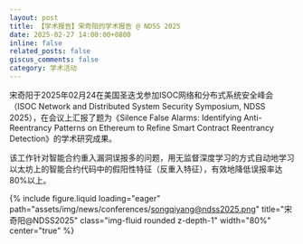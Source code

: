```yaml
---
layout: post
title: 【学术报告】宋奇阳的学术报告 @ NDSS 2025
date: 2025-02-27 14:00:00+0800
inline: false
related_posts: false
giscus_comments: false
category: 学术活动
---
```


宋奇阳于2025年02月24在美国圣迭戈参加ISOC网络和分布式系统安全峰会（ISOC Network and Distributed System Security Symposium, NDSS 2025），在会议上汇报了题为《Silence False Alarms: Identifying Anti-Reentrancy Patterns on Ethereum to Refine Smart Contract Reentrancy Detection》的学术研究成果。

该工作针对智能合约重入漏洞误报多的问题，用无监督深度学习的方式自动地学习以太坊上的智能合约代码中的假阳性特征（反重入特征），有效地降低误报率达80%以上。

{% include figure.liquid loading="eager" path="assets/img/news/conferences/songqiyang@ndss2025.png" title="宋奇阳@NDSS2025" class="img-fluid rounded z-depth-1" width="80%" center="true" %}
